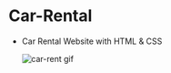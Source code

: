 # Car-Rental

- Car Rental Website with HTML & CSS

  ![car-rent gif](https://github.com/berkay411/Car-Rental/assets/88460137/0d70b334-0828-4ac4-b48d-323da2f705f2)
